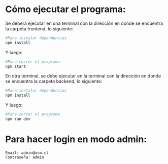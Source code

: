 # Cómo ejecutar el programa:
Se deberá ejecutar en una terminal con la dirección en donde se encuentra la carpeta frontend, lo siguiente:
```bash
#Para instalar dependencias
npm install 
```
Y luego:
```bash
#Para correr el programa
npm start
```
En otra terminal, se debe ejecutar en la terminal con la dirección en donde se encuentra la carpeta backend, lo siguiente:
```bash
#Para instalar dependencias
npm install 
```
Y luego:
```bash
#Para correr el programa
npm run dev
```

# Para hacer login en modo admin:
```
Email: admin@usm.cl
Contraseña: admin
```
